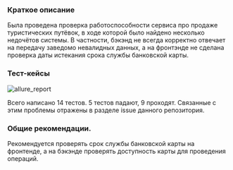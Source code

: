 ### Краткое описание

Была проведена проверка работоспособности сервиса про продаже туристических путёвок, в ходе которой было найдено
несколько недочётов системы.
В частности, бэкэнд не всегда корректно отвечает на передачу заведомо невалидных данных, а на фронтэнде не сделана
проверка даты истекания срока службы банковской карты.

### Тест-кейсы
![allure_report](https://user-images.githubusercontent.com/102804818/210772197-2a463bd2-589c-4f47-8526-39b40d9ead85.png)

Всего написано 14 тестов.
5 тестов падают, 9 проходят. Связанные с этим проблемы отражены в разделе issue данного репозитория.

### Общие рекомендации.

Рекомендуется проверять срок службы банковской карты на фронтенде, а на бэкэнде проверять доступность карты для
проведения операций. 
